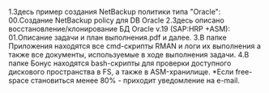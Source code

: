 1.Здесь пример создания NetBackup политики типа "Oracle":
00.Создание NetBackup policy для DB Oracle
2.Здесь описано восстановление/клонирование БД Oracle v.19 (SAP:HRP +ASM):
01.Описание задачи и план выполнения.pdf и далее.
3.В папке Приложения находятся все cmd-скрипты RMAN и логи их выполнения
а также все документы, используемые в ходе выполнения задачи.
4.В папке Бонус находятся bash-скрипты для проверки доступного
дискового пространства в FS, а также в ASM-хранилище.
*Если free-space становиться менее 80% - приходит уведомление на e-mail.